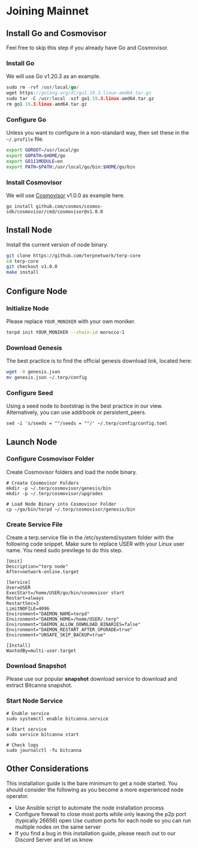 # Joining Mainnet

## Install Go and Cosmovisor

Feel free to skip this step if you already have Go and Cosmovisor.

### Install Go

We will use Go v1.20.3 as an example.
```Go
sudo rm -rvf /usr/local/go/
wget https://golang.org/dl/go1.19.3.linux-amd64.tar.gz
sudo tar -C /usr/local -xzf go1.19.3.linux-amd64.tar.gz
rm go1.19.3.linux-amd64.tar.gz
```
### Configure Go
Unless you want to configure in a non-standard way, then set these in the `~/.profile` file.
```bash
export GOROOT=/usr/local/go
export GOPATH=$HOME/go
export GO111MODULE=on
export PATH=$PATH:/usr/local/go/bin:$HOME/go/bin
```
### Install Cosmovisor
We will use [Cosmovisor](https://docs.cosmos.network/v0.47/tooling/cosmovisor) v1.0.0 as example here.
```
go install github.com/cosmos/cosmos-sdk/cosmovisor/cmd/cosmovisor@v1.0.0
```
## Install Node
Install the current version of node binary.
```bash
git clone https://github.com/terpnetwork/terp-core
cd terp-core
git checkout v1.0.0 
make install
```
## Configure Node
### Initialize Node
Please replace `YOUR_MONIKER` with your own moniker.
```bash
terpd init YOUR_MONIKER --chain-id morocco-1
```
### Download Genesis
The best practice is to find the official genesis download link, located here:
```bash
wget -O genesis.json
mv genesis.json ~/.terp/config
```
### Configure Seed
Using a seed node to bootstrap is the best practice in our view. Alternatively, you can use addrbook or persistent_peers.
```
sed -i 's/seeds = ""/seeds = ""/' ~/.terp/config/config.toml
```
## Launch Node
### Configure Cosmovisor Folder
Create Cosmovisor folders and load the node binary.
```
# Create Cosmovisor Folders
mkdir -p ~/.terp/cosmovisor/genesis/bin
mkdir -p ~/.terp/cosmovisor/upgrades

# Load Node Binary into Cosmovisor Folder
cp ~/go/bin/terpd ~/.terp/cosmovisor/genesis/bin
```
### Create Service File
Create a terp.service file in the /etc/systemd/system folder with the following code snippet. Make sure to replace USER with your Linux user name. You need sudo previlege to do this step.
```
[Unit]
Description="terp node"
After=network-online.target

[Service]
User=USER
ExecStart=/home/USER/go/bin/cosmovisor start
Restart=always
RestartSec=3
LimitNOFILE=4096
Environment="DAEMON_NAME=terpd"
Environment="DAEMON_HOME=/home/USER/.terp"
Environment="DAEMON_ALLOW_DOWNLOAD_BINARIES=false"
Environment="DAEMON_RESTART_AFTER_UPGRADE=true"
Environment="UNSAFE_SKIP_BACKUP=true"

[Install]
WantedBy=multi-user.target
```
### Download Snapshot
Please use our popular **snapshot** download service to download and extract Bitcanna snapshot.
### Start Node Service
```
# Enable service
sudo systemctl enable bitcanna.service

# Start service
sudo service bitcanna start

# Check logs
sudo journalctl -fu bitcanna
```
## Other Considerations
This installation guide is the bare minimum to get a node started. You should consider the following as you become a more experienced node operator.

- Use Ansible script to automate the node installation process
- Configure firewall to close most ports while only leaving the p2p port (typically 26656) open
Use custom ports for each node so you can run multiple nodes on the same server
- If you find a bug in this installation guide, please reach out to our Discord Server and let us know.